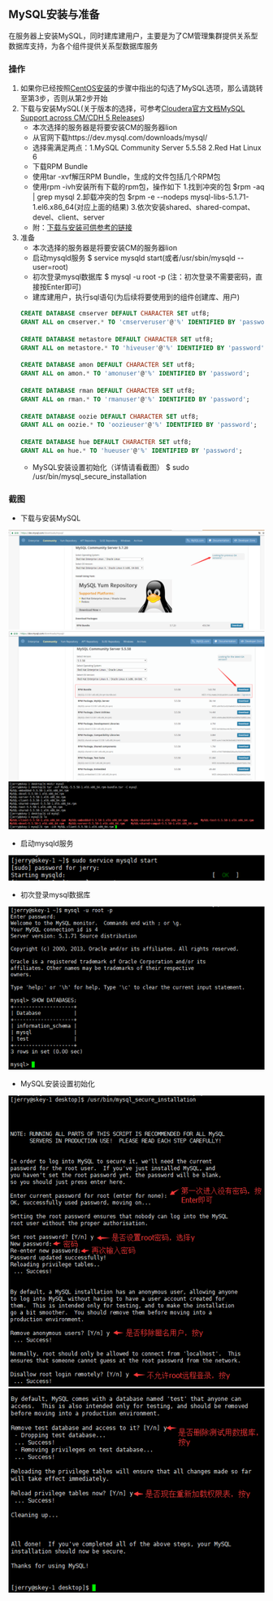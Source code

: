 ##  MySQL安装与准备
在服务器上安装MySQL，同时建库建用户，主要是为了CM管理集群提供关系型数据库支持，为各个组件提供关系型数据库服务

### 操作
1. 如果你已经按照[CentOS安装](../../CentOS_install/CentOS_install.md)的步骤中指出的勾选了MySQL选项，那么请跳转至第3步，否则从第2步开始
2. 下载与安装MySQL(关于版本的选择，可参考[Cloudera官方文档MySQL Support across CM/CDH 5 Releases](https://www.cloudera.com/documentation/enterprise/release-notes/topics/rn_consolidated_pcm.html#cdh_cm_supported_db))
	- 本次选择的服务器是将要安装CM的服务器lion
	- 从官网下载https://dev.mysql.com/downloads/mysql/
	- 选择需满足两点：1.MySQL Community Server 5.5.58 2.Red Hat Linux 6
	- 下载RPM Bundle
	- 使用tar -xvf解压RPM Bundle，生成的文件包括几个RPM包
	- 使用rpm -ivh安装所有下载的rpm包，操作如下
		1.找到冲突的包 $rpm -aq | grep mysql
		2.卸载冲突的包 $rpm -e --nodeps mysql-libs-5.1.71-1.el6.x86_64(对应上面的结果)
		3.依次安装shared、shared-compat、devel、client、server
	- 附：[下载与安装可供参考的链接](http://www.linuxidc.com/Linux/2015-01/111413.htm)
3. 准备
	- 本次选择的服务器是将要安装CM的服务器lion
	- 启动mysqld服务 $ service mysqld start(或者/usr/sbin/mysqld --user=root)
	- 初次登录mysql数据库 $ mysql -u root -p (注：初次登录不需要密码，直接按Enter即可)
	- 建库建用户，执行sql语句(为后续将要使用到的组件创建库、用户)
	```sql
	CREATE DATABASE cmserver DEFAULT CHARACTER SET utf8;
	GRANT ALL on cmserver.* TO 'cmserveruser'@'%' IDENTIFIED BY 'password';
	
	CREATE DATABASE metastore DEFAULT CHARACTER SET utf8;
	GRANT ALL on metastore.* TO 'hiveuser'@'%' IDENTIFIED BY 'password';
	
	CREATE DATABASE amon DEFAULT CHARACTER SET utf8;
	GRANT ALL on amon.* TO 'amonuser'@'%' IDENTIFIED BY 'password';
	
	CREATE DATABASE rman DEFAULT CHARACTER SET utf8;
	GRANT ALL on rman.* TO 'rmanuser'@'%' IDENTIFIED BY 'password';
	
	CREATE DATABASE oozie DEFAULT CHARACTER SET utf8;
	GRANT ALL on oozie.* TO 'oozieuser'@'%' IDENTIFIED BY 'password';
	
	CREATE DATABASE hue DEFAULT CHARACTER SET utf8;
	GRANT ALL on hue.* TO 'hueuser'@'%' IDENTIFIED BY 'password';
	```
	- MySQL安装设置初始化（详情请看截图） $ sudo /usr/bin/mysql_secure_installation

### 截图
- 下载与安装MySQL

![下载与安装MySQL截图1](./mysql_download1.png)
![下载与安装MySQL截图2](./mysql_download2.png)
![下载与安装MySQL截图3](./mysql_tar_rpm.png)

- 启动mysqld服务

![启动mysqld服务截图](./mysqld_start.png)

- 初次登录mysql数据库

![初次登录mysql数据库截图](./mysql_login.png)

- MySQL安装设置初始化

![安装设置初始化截图](./mysql_secure1.png)
![安装设置初始化截图](./mysql_secure2.png)
